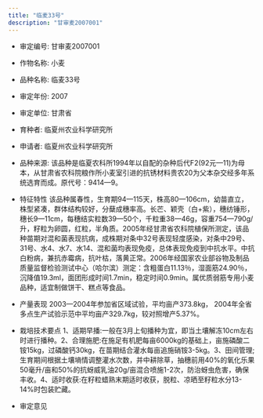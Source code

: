 ```yaml
---
title: "临麦33号"
description: "甘审麦2007001"
---
```

* 审定编号:  甘审麦2007001

*  作物名称:  小麦

*  品种名称:  临麦33号

*  审定年份:  2007

*  审定单位:  甘肃省

* 育种者:  临夏州农业科学研究所

*  申请者:  临夏州农业科学研究所

*  品种来源:  该品种是临夏农科所1994年以自配的杂种后代F2(92元—11)为母本，从甘肃省农科院粮作所小麦室引进的抗锈材料贵农20为父本杂交经多年系统选育而成。原代号：9414—9。

*  特征特性
该品种属春性，生育期94—115天，株高80—106cm，幼苗直立，株型紧凑，群体结构较好，分蘖成穗率高。长芒、颖壳（白+紫），穗纺锤形，穗长9—11cm，每穗结实粒数39—50个，千粒重38—46g，容重754—790g/升，籽粒为卵圆，红粒，半角质。2005年经甘肃省农科院植保所测定，该品种苗期对混和菌表现抗病，成株期对条中32号表现轻度感染，对条中29号、31号、水4、水7、水14、混和菌均表现免疫，总体表现免疫到中抗水平。中抗白粉病，兼抗赤霉病，抗叶枯，落黄正常。2006年经国家农业部谷物及制品质量监督检验测试中心（哈尔滨）测定：含粗蛋白11.13％，湿面筋24.90％，沉降值19.3ml，面团形成时间1.7min，稳定时间0.9min。属优质弱筋专用小麦品种，适宜制做饼干、糕点等食品。

*  产量表现
2003—2004年参加省区域试验，平均亩产373.8kg， 2004年全省多点生产试验示范中平均亩产329.7kg，较对照增产5.37%。

*  栽培技术要点
1、适期早播:一般在3月上旬播种为宜，即当土壤解冻10cm左右时进行播种。2、合理施肥:在施足有机肥每亩6000kg的基础上，亩施磷酸二铵15kg，过磷酸钙30kg，在苗期结合灌水每亩追施硝铵3-5kg。3、田间管理;生育期间根据土壤墒情调整灌水次数，并中耕除草，抽穗前用40%的氧化乐果50毫升/亩和50%的抗蚜威乳油20g/亩混合喷施1-2次，防治蚜虫危害，确保丰收。4、适时收获:在籽粒蜡熟末期适时收获，脱粒、凉晒至籽粒水分13-14%时包装贮藏。

*  审定意见

